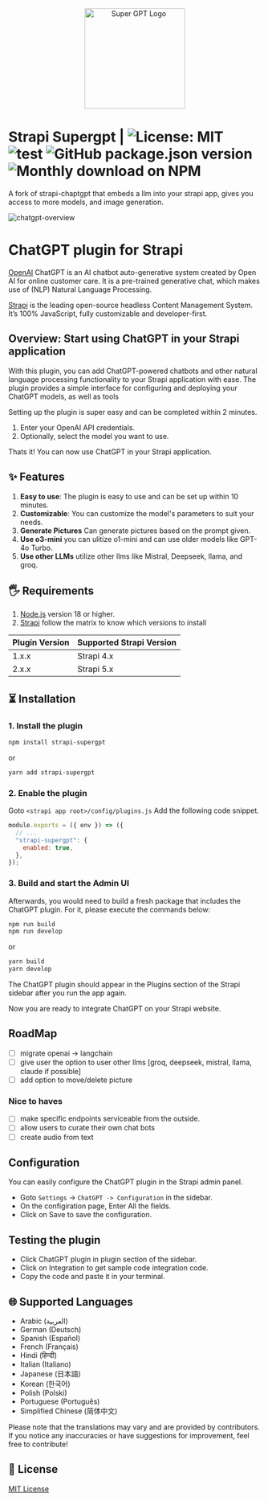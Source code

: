 <div align="center">
  <img src="https://www.tbrantleyii.dev/strapi-supergpt/logo.png" width="200" alt="Super GPT Logo" />
</div>

# Strapi Supergpt | ![License: MIT](https://img.shields.io/badge/License-MIT-yellow.svg) ![test](https://github.com/theCompanyDream/strapi-supergpt/actions/workflows/validate.yml/badge.svg) ![GitHub package.json version](https://img.shields.io/github/package-json/v/theCompanyDream/strapi-supergpt?label=npm&logo=npm) ![Monthly download on NPM](https://img.shields.io/npm/dm/strapi-supergpt.svg)

A fork of strapi-chaptgpt that embeds a llm into your strapi app, gives you access to more models, and image generation.

![chatgpt-overview](https://www.tbrantleyii.dev/strapi-supergpt/howToUse.gif)

# ChatGPT plugin for Strapi

[OpenAI](https://openai.com/) ChatGPT is an AI chatbot auto-generative system created by Open AI for online customer care. It is a pre-trained generative chat, which makes use of (NLP) Natural Language Processing.

[Strapi](https://strapi.io/) is the leading open-source headless Content Management System. It’s 100% JavaScript, fully customizable and developer-first.

## Overview: Start using ChatGPT in your Strapi application

With this plugin, you can add ChatGPT-powered chatbots and other natural language processing functionality to your Strapi application with ease. The plugin provides a simple interface for configuring and deploying your ChatGPT models, as well as tools

Setting up the plugin is super easy and can be completed within 2 minutes.

1. Enter your OpenAI API credentials.
1. Optionally, select the model you want to use.

Thats it! You can now use ChatGPT in your Strapi application.

## ✨ Features

1. **Easy to use**: The plugin is easy to use and can be set up within 10 minutes.
1. **Customizable**: You can customize the model's parameters to suit your needs.
1. **Generate Pictures** Can generate pictures based on the prompt given.
1. **Use o3-mini** you can ulitize o1-mini and can use older models like GPT-4o Turbo.
1. **Use other LLMs** utilize other llms like Mistral, Deepseek, llama, and groq.

## 🖐 Requirements

1. [Node.js](https://nodejs.org/en/) version 18 or higher.
1. [Strapi](https://strapi.io/) follow the matrix to know which versions to install

| Plugin Version | Supported Strapi Version |
|----------------|--------------------------|
| 1.x.x          | Strapi 4.x               |
| 2.x.x          | Strapi 5.x               |

## ⏳ Installation

### 1. Install the plugin

<!-- use npm for installing plugin -->

```bash
npm install strapi-supergpt
```

or

```bash
yarn add strapi-supergpt
```

### 2. Enable the plugin

<!-- enable the plugin in the admin panel -->

Goto `<strapi app root>/config/plugins.js` Add the following code snippet.

```js
module.exports = ({ env }) => ({
  // ...
  "strapi-supergpt": {
    enabled: true,
  },
});
```

### 3. Build and start the Admin UI

Afterwards, you would need to build a fresh package that includes the ChatGPT plugin. For it, please execute the commands below:

<!-- build the admin UI -->

```bash
npm run build
npm run develop
```

or

```bash
yarn build
yarn develop
```

The ChatGPT plugin should appear in the Plugins section of the Strapi sidebar after you run the app again.

Now you are ready to integrate ChatGPT on your Strapi website.

## RoadMap

- [ ] migrate openai -> langchain
- [ ] give user the option to user other llms [groq, deepseek, mistral, llama, claude if possible]
- [ ] add option to move/delete picture

### Nice to haves

- [ ] make specific endpoints serviceable from the outside.
- [ ] allow users to curate their own chat bots
- [ ] create audio from text

## Configuration

You can easily configure the ChatGPT plugin in the Strapi admin panel.

- Goto `Settings` -> `ChatGPT -> Configuration` in the sidebar.
- On the configiration page, Enter All the fields.
- Click on Save to save the configuration.

## Testing the plugin

- Click ChatGPT plugin in plugin section of the sidebar.
- Click on Integration to get sample code integration code.
- Copy the code and paste it in your terminal.

## 🌐 Supported Languages

- Arabic (العربية)
- German (Deutsch)
- Spanish (Español)
- French (Français)
- Hindi (हिन्दी)
- Italian (Italiano)
- Japanese (日本語)
- Korean (한국어)
- Polish (Polski)
- Portuguese (Português)
- Simplified Chinese (简体中文)

Please note that the translations may vary and are provided by contributors. If you notice any inaccuracies or have suggestions for improvement, feel free to contribute!

## 📝 License

[MIT License](LICENSE)

